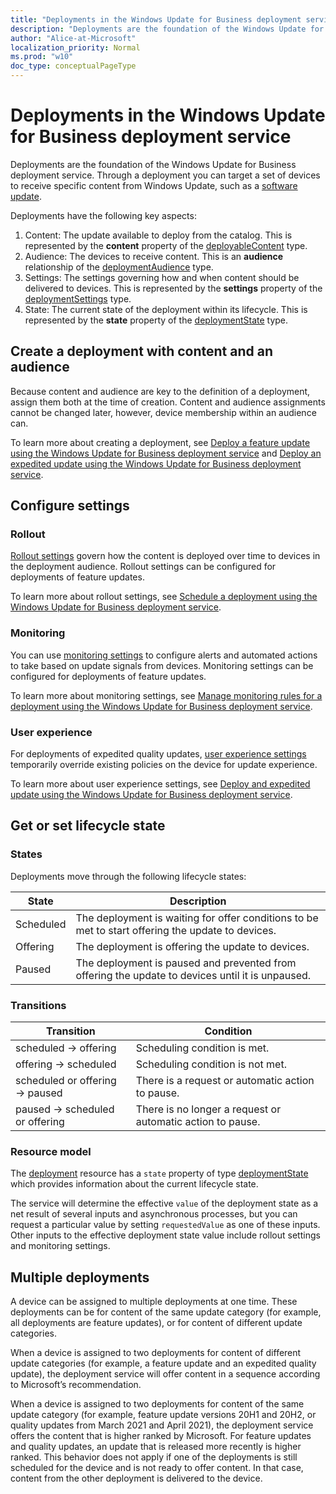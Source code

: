 ```yaml
---
title: "Deployments in the Windows Update for Business deployment service"
description: "Deployments are the foundation of the Windows Update for Business deployment service. Through a deployment you can target a set of devices to receive specific content from Windows Update, such as a software update."
author: "Alice-at-Microsoft"
localization_priority: Normal
ms.prod: "w10"
doc_type: conceptualPageType
---
```


# Deployments in the Windows Update for Business deployment service

Deployments are the foundation of the Windows Update for Business deployment service. Through a deployment you can target a set of devices to receive specific content from Windows Update, such as a [software update](windowsupdates-software-updates.md).

Deployments have the following key aspects:

1. Content: The update available to deploy from the catalog. This is represented by the **content** property of the [deployableContent](/graph/api/resources/windowsupdates-deployablecontent) type.
2. Audience: The devices to receive content. This is an **audience** relationship of the [deploymentAudience](/graph/api/resources/windowsupdates-deploymentaudience) type.
3. Settings: The settings governing how and when content should be delivered to devices. This is represented by the **settings** property of the [deploymentSettings](/graph/api/resources/windowsupdates-deploymentsettings) type.
4. State: The current state of the deployment within its lifecycle. This is represented by the **state** property of the [deploymentState](/graph/api/resources/windowsupdates-deploymentstate) type.

## Create a deployment with content and an audience

Because content and audience are key to the definition of a deployment, assign them both at the time of creation. Content and audience assignments cannot be changed later, however, device membership within an audience can.

To learn more about creating a deployment, see [Deploy a feature update using the Windows Update for Business deployment service](windowsupdates-deploy-update.md) and [Deploy an expedited update using the Windows Update for Business deployment service](windowsupdates-deploy-expedited-update.md).

## Configure settings

### Rollout

[Rollout settings](/graph/api/resources/windowsupdates-rolloutsettings) govern how the content is deployed over time to devices in the deployment audience. Rollout settings can be configured for deployments of feature updates.

To learn more about rollout settings, see [Schedule a deployment using the Windows Update for Business deployment service](windowsupdates-schedule-deployment.md).

### Monitoring

You can use [monitoring settings](/graph/api/resources/windowsupdates-monitoringsettings) to configure alerts and automated actions to take based on update signals from devices. Monitoring settings can be configured for deployments of feature updates.

To learn more about monitoring settings, see [Manage monitoring rules for a deployment using the Windows Update for Business deployment service](windowsupdates-manage-monitoring-rules.md).

### User experience

For deployments of expedited quality updates, [user experience settings](/graph/api/resources/windowsupdates-userexperiencesettings) temporarily override existing policies on the device for update experience.

To learn more about user experience settings, see [Deploy and expedited update using the Windows Update for Business deployment service](windowsupdates-deploy-expedited-update.md).

## Get or set lifecycle state

### States

Deployments move through the following lifecycle states:

| State     | Description                                                                                       |
|-----------|---------------------------------------------------------------------------------------------------|
| Scheduled | The deployment is waiting for offer conditions to be met to start offering the update to devices. |
| Offering  | The deployment is offering the update to devices.                                                 |
| Paused    | The deployment is paused and prevented from offering the update to devices until it is unpaused.  |


### Transitions

| Transition                     | Condition                                |
|--------------------------------|------------------------------------------|
| scheduled → offering           | Scheduling condition is met.             |
| offering → scheduled           | Scheduling condition is not met.         |
| scheduled or offering → paused | There is a request or automatic action to pause. |
| paused → scheduled or offering | There is no longer a request or automatic action to pause. |

### Resource model

The [deployment](/graph/api/resources/windowsupdates-deployment) resource has a `state` property of type [deploymentState](/graph/api/resources/windowsupdates-deploymentstate) which provides information about the current lifecycle state.

The service will determine the effective `value` of the deployment state as a net result of several inputs and asynchronous processes, but you can request a particular value by setting `requestedValue` as one of these inputs. Other inputs to the effective deployment state value include rollout settings and monitoring settings.

## Multiple deployments

A device can be assigned to multiple deployments at one time. These deployments can be for content of the same update category (for example, all deployments are feature updates), or for content of different update categories.

When a device is assigned to two deployments for content of different update categories (for example, a feature update and an expedited quality update), the deployment service will offer content in a sequence according to Microsoft’s recommendation.

When a device is assigned to two deployments for content of the same update category (for example, feature update versions 20H1 and 20H2, or quality updates from March 2021 and April 2021), the deployment service offers the content that is higher ranked by Microsoft. For feature updates and quality updates, an update that is released more recently is higher ranked. This behavior does not apply if one of the deployments is still scheduled for the device and is not ready to offer content. In that case, content from the other deployment is delivered to the device.
